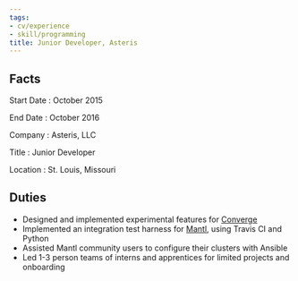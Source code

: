 ```yaml
---
tags:
- cv/experience
- skill/programming
title: Junior Developer, Asteris
---
```


Facts
-----

Start Date
:   October 2015

End Date
:   October 2016

Company
:   Asteris, LLC

Title
:   Junior Developer

Location
:   St. Louis, Missouri

Duties
------

-   Designed and implemented experimental features for
    [Converge](https://github.com/asteris-llc/converge)
-   Implemented an integration test harness for
    [Mantl](https://github.com/mantl/mantl), using Travis CI and Python
-   Assisted Mantl community users to configure their clusters with
    Ansible
-   Led 1-3 person teams of interns and apprentices for limited projects
    and onboarding

